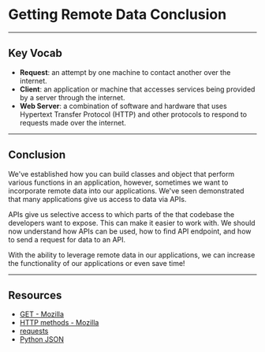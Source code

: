 # Getting Remote Data Conclusion

***

## Key Vocab

- **Request**: an attempt by one machine to contact another over the internet.
- **Client**: an application or machine that accesses services being provided by
  a server through the internet.
- **Web Server**: a combination of software and hardware that uses Hypertext
  Transfer Protocol (HTTP) and other protocols to respond to requests made over
  the internet.

***

## Conclusion

We've established how you can build classes and object that perform various
functions in an application, however, sometimes we want to incorporate remote
data into our applications. We've seen demonstrated that many applications give
us access to data via APIs.

APIs give us selective access to which parts of the that codebase the developers
want to expose. This can make it easier to work with. We should now understand
how APIs can be used, how to find API endpoint, and how to send a request for
data to an API.

With the ability to leverage remote data in our applications, we can increase
the functionality of our applications or even save time!

***

## Resources

- [GET - Mozilla](https://developer.mozilla.org/en-US/docs/Web/HTTP/Methods/GET)
- [HTTP methods - Mozilla](https://developer.mozilla.org/en-US/docs/Web/HTTP/Methods)
- [requests](https://requests.readthedocs.io/en/latest/)
- [Python JSON](https://docs.python.org/3/library/json.html)
